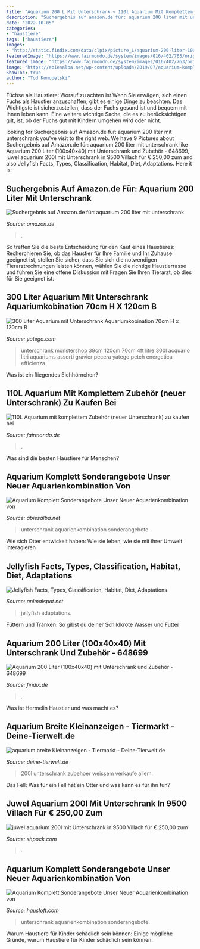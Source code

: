 ```yaml
---
title: "Aquarium 200 L Mit Unterschrank ~ 110l Aquarium Mit Komplettem Zubehör (neuer Unterschrank) Zu Kaufen Bei"
description: "Suchergebnis auf amazon.de für: aquarium 200 liter mit unterschrank"
date: "2022-10-05"
categories:
- "haustiere"
tags: ["haustiere"]
images:
- "http://static.findix.com/data/clpix/picture_L/aquarium-200-liter-100x40x40-mit-unterschrank-und-zubehoer-648699.jpg"
featuredImage: "https://www.fairmondo.de/system/images/016/402/763/original/img_20171217_141656.jpg?1528748876"
featured_image: "https://www.fairmondo.de/system/images/016/402/763/original/img_20171217_141656.jpg?1528748876"
image: "https://abiesalba.net/wp-content/uploads/2019/07/aquarium-komplett-sonderangebote-unser-neuer-aquarienkombination-von-aquarium-unterschrank-120-x-60-photo.jpg"
ShowToc: true
author: "Tod Konopelski"
---
```



Füchse als Haustiere: Worauf zu achten ist
Wenn Sie erwägen, sich einen Fuchs als Haustier anzuschaffen, gibt es einige Dinge zu beachten. Das Wichtigste ist sicherzustellen, dass der Fuchs gesund ist und bequem mit Ihnen leben kann. Eine weitere wichtige Sache, die es zu berücksichtigen gilt, ist, ob der Fuchs gut mit Kindern umgehen wird oder nicht.

	

		
looking for Suchergebnis auf Amazon.de für: aquarium 200 liter mit unterschrank you've visit to the right web. We have 9 Pictures about Suchergebnis auf Amazon.de für: aquarium 200 liter mit unterschrank like Aquarium 200 Liter (100x40x40) mit Unterschrank und Zubehör - 648699, juwel aquarium 200l mit Unterschrank in 9500 Villach für € 250,00 zum and also Jellyfish Facts, Types, Classification, Habitat, Diet, Adaptations. Here it is:
		
    
## Suchergebnis Auf Amazon.de Für: Aquarium 200 Liter Mit Unterschrank

<img loading=lazy src="https://images-eu.ssl-images-amazon.com/images/I/41EPdA3u1NL._AC_US436_QL65_.jpg" onerror="this.onerror=null;this.src='https://tse1.mm.bing.net/th?id=OIP.DTTKLpHGAiqcQ3Y0Z5PVGgAAAA&amp;pid=15.1';" alt="Suchergebnis auf Amazon.de für: aquarium 200 liter mit unterschrank">

_Source: amazon.de_

>. 

	

So treffen Sie die beste Entscheidung für den Kauf eines Haustieres: Recherchieren Sie, ob das Haustier für Ihre Familie und Ihr Zuhause geeignet ist, stellen Sie sicher, dass Sie sich die notwendigen Tierarztrechnungen leisten können, wählen Sie die richtige Haustierrasse und führen Sie eine offene Diskussion mit Fragen Sie Ihren Tierarzt, ob dies für Sie geeignet ist.

    
## 300 Liter Aquarium Mit Unterschrank Aquariumkobination 70cm H X 120cm B

<img loading=lazy src="https://picture.yatego.com/images/59d74f9daaf8a4.3/big_a5000adb9be9ea5b5137e925de6fe5e3-kqh/300-liter-aquarium-mit-unterschrank-aquariumkobination-70cm-h-x-120cm-b-x-39cm-t.jpg" onerror="this.onerror=null;this.src='https://tse1.mm.bing.net/th?id=OIP.hPv-GJaRF2lKh_SP0rz_jQHaHa&amp;pid=15.1';" alt="300 Liter Aquarium mit Unterschrank Aquariumkobination 70cm H x 120cm B">

_Source: yatego.com_

>unterschrank monstershop 39cm 120cm 70cm 4ft litre 300l acquario litri aquariums assorti gravier pecera yatego petch energetica efficienza. 

	

Was ist ein fliegendes Eichhörnchen?

    
## 110L Aquarium Mit Komplettem Zubehör (neuer Unterschrank) Zu Kaufen Bei

<img loading=lazy src="https://www.fairmondo.de/system/images/016/402/763/original/img_20171217_141656.jpg?1528748876" onerror="this.onerror=null;this.src='https://tse1.mm.bing.net/th?id=OIP.UDoTAzvg0kdZFzAbBCdS6AHaFj&amp;pid=15.1';" alt="110L Aquarium mit komplettem Zubehör (neuer Unterschrank) zu kaufen bei">

_Source: fairmondo.de_

>. 

	

Was sind die besten Haustiere für Menschen?

    
## Aquarium Komplett Sonderangebote Unser Neuer Aquarienkombination Von

<img loading=lazy src="https://abiesalba.net/wp-content/uploads/2019/07/aquarium-komplett-sonderangebote-unser-neuer-aquarienkombination-von-aquarium-unterschrank-120-x-60-photo.jpg" onerror="this.onerror=null;this.src='https://tse3.mm.bing.net/th?id=OIP.bBGeqkdTk7VjPDb_8ZDbJQHaFj&amp;pid=15.1';" alt="Aquarium Komplett Sonderangebote Unser Neuer Aquarienkombination von">

_Source: abiesalba.net_

>unterschrank aquarienkombination sonderangebote. 

	

Wie sich Otter entwickelt haben: Wie sie leben, wie sie mit ihrer Umwelt interagieren

    
## Jellyfish Facts, Types, Classification, Habitat, Diet, Adaptations

<img loading=lazy src="https://www.animalspot.net/wp-content/uploads/2019/11/Jellyfish-1024x576.jpg" onerror="this.onerror=null;this.src='https://tse4.mm.bing.net/th?id=OIP.Elq-3fMqJgRxe6M_adgN9AHaEK&amp;pid=15.1';" alt="Jellyfish Facts, Types, Classification, Habitat, Diet, Adaptations">

_Source: animalspot.net_

>jellyfish adaptations. 

	

Füttern und Tränken: So gibst du deiner Schildkröte Wasser und Futter

    
## Aquarium 200 Liter (100x40x40) Mit Unterschrank Und Zubehör - 648699

<img loading=lazy src="http://static.findix.com/data/clpix/picture_L/aquarium-200-liter-100x40x40-mit-unterschrank-und-zubehoer-648699.jpg" onerror="this.onerror=null;this.src='https://tse1.mm.bing.net/th?id=OIP.A9sv7V5nZWwVsz5g_jgLzwHaFj&amp;pid=15.1';" alt="Aquarium 200 Liter (100x40x40) mit Unterschrank und Zubehör - 648699">

_Source: findix.de_

>. 

	

Was ist Hermelin Haustier und was macht es?

    
## Aquarium Breite Kleinanzeigen - Tiermarkt - Deine-Tierwelt.de

<img loading=lazy src="http://bild9.qimage.de/200l-aquarium-komplett-foto-bild-85777879.jpg" onerror="this.onerror=null;this.src='https://tse4.mm.bing.net/th?id=OIP.BtpbxM8_Z7chclhQHf529gHaFj&amp;pid=15.1';" alt="aquarium breite Kleinanzeigen - Tiermarkt - Deine-Tierwelt.de">

_Source: deine-tierwelt.de_

>200l unterschrank zubehoer weissem verkaufe allem. 

	

Das Fell: Was für ein Fell hat ein Otter und was kann es für ihn tun?

    
## Juwel Aquarium 200l Mit Unterschrank In 9500 Villach Für € 250,00 Zum

<img loading=lazy src="https://webimg.secondhandapp.com/1.1/5e4261afd16aa0038c0f1b22" onerror="this.onerror=null;this.src='https://tse3.mm.bing.net/th?id=OIP.HI8F07yuKFdiwedvyCAVtAHaJ4&amp;pid=15.1';" alt="juwel aquarium 200l mit Unterschrank in 9500 Villach für € 250,00 zum">

_Source: shpock.com_

>. 

	



    
## Aquarium Komplett Sonderangebote Unser Neuer Aquarienkombination Von

<img loading=lazy src="https://hausloft.com/wp-content/uploads/2018/07/aquarium-komplett-sonderangebote-unser-neuer-aquarienkombination-von-aquarium-unterschrank-120-x-60-bild.jpg" onerror="this.onerror=null;this.src='https://tse2.mm.bing.net/th?id=OIP.XC5xqPnxV6MbauWk0k2TPwHaFj&amp;pid=15.1';" alt="Aquarium Komplett Sonderangebote Unser Neuer Aquarienkombination von">

_Source: hausloft.com_

>unterschrank aquarienkombination sonderangebote. 

	

Warum Haustiere für Kinder schädlich sein können: Einige mögliche Gründe, warum Haustiere für Kinder schädlich sein können.

